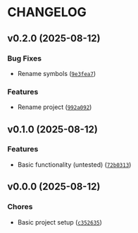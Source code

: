 # CHANGELOG


## v0.2.0 (2025-08-12)

### Bug Fixes

- Rename symbols
  ([`9e3fea7`](https://github.com/MicaelJarniac/gong/commit/9e3fea7b9e5de78c08b6d9f3d6abef153394628e))

### Features

- Rename project
  ([`992a092`](https://github.com/MicaelJarniac/gong/commit/992a092e2dd09e8aa859df5de3e024d75b46b37a))


## v0.1.0 (2025-08-12)

### Features

- Basic functionality (untested)
  ([`72b0313`](https://github.com/MicaelJarniac/gong/commit/72b0313f29d5eb115a5780e05f9b3b8e8d83d099))


## v0.0.0 (2025-08-12)

### Chores

- Basic project setup
  ([`c352635`](https://github.com/MicaelJarniac/gong/commit/c352635f825011e9e7a05ad961b4540aded1292b))
